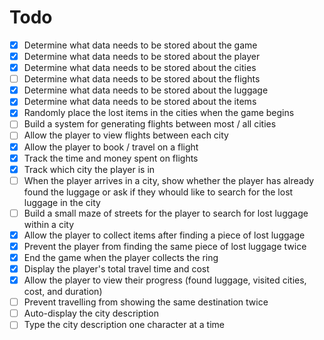 # Todo

- [x] Determine what data needs to be stored about the game
- [x] Determine what data needs to be stored about the player
- [x] Determine what data needs to be stored about the cities 
- [ ] Determine what data needs to be stored about the flights 
- [x] Determine what data needs to be stored about the luggage 
- [x] Determine what data needs to be stored about the items 
- [x] Randomly place the lost items in the cities when the game begins
- [ ] Build a system for generating flights between most / all cities
- [ ] Allow the player to view flights between each city
- [x] Allow the player to book / travel on a flight
- [x] Track the time and money spent on flights
- [x] Track which city the player is in
- [ ] When the player arrives in a city, show whether the player has already found the luggage or ask if they whould like to search for the lost luggage in the city
- [ ] Build a small maze of streets for the player to search for lost luggage within a city
- [x] Allow the player to collect items after finding a piece of lost luggage
- [x] Prevent the player from finding the same piece of lost luggage twice
- [x] End the game when the player collects the ring
- [x] Display the player's total travel time and cost
- [x] Allow the player to view their progress (found luggage, visited cities, cost, and duration)
- [ ] Prevent travelling from showing the same destination twice
- [ ] Auto-display the city description
- [ ] Type the city description one character at a time
